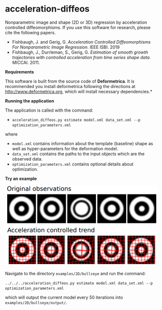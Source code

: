 # acceleration-diffeos

Nonparametric image and shape (2D or 3D) regression by acceleration controlled diffeomorphisms. If you use this software for research, please cite the following papers.

* Fishbaugh, J. and Gerig, G. *Acceleration Controlled Diffeomorphisms For Nonparametric Image Regression*. IEEE ISBI. 2019
* Fishbaugh, J., Durrleman, S., Gerig, G. *Estimation of smooth growth trajectories with controlled acceleration from time series shape data*. MICCAI. 2011.

**Requirements**

This software is built from the source code of **Deformetrica**. It is recommended you install deformetrica following the directions at http://www.deformetrica.org, which will install necessary dependencies.* 

**Running the application**

The application is called with the command:

* `acceleration_diffeos.py estimate model.xml data_set.xml --p optimization_parameters.xml`

where

* `model.xml` contains information about the template (baseline) shape as well as hyper-parameters for the deformation model.
* `data_set.xml` contains the paths to the input objects which are the observed data.
* `optimization_parameters.xml` contains optional details about optimization.

**Try an example**

![Synthetic bullseye sequence](https://github.com/jamesfishbaugh/acceleration-diffeos/blob/master/examples/2D/bullseye/acceleration_diffeos_synthetic_bullseye.png)

Navigate to the directory `examples/2D/bullseye` and run the command:

`../../../acceleration_diffeos.py estimate model.xml data_set.xml --p optimization_parameters.xml`

which will output the current model every 50 iterations into `examples/2D/bullseye/output/`.


